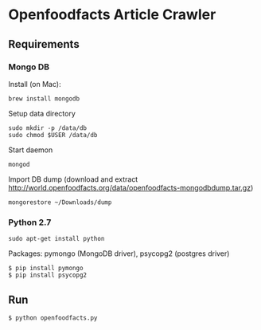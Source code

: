 Openfoodfacts Article Crawler
======================

Requirements
-------------
### Mongo DB
Install (on Mac):
```
brew install mongodb
```
Setup data directory
```
sudo mkdir -p /data/db
sudo chmod $USER /data/db
```
Start daemon
```
mongod
```
Import DB dump
(download and extract http://world.openfoodfacts.org/data/openfoodfacts-mongodbdump.tar.gz)
```
mongorestore ~/Downloads/dump
```

### Python 2.7
```
sudo apt-get install python
```

Packages: pymongo (MongoDB driver), psycopg2 (postgres driver)
```
$ pip install pymongo
$ pip install psycopg2
```

Run
------
```
$ python openfoodfacts.py
```